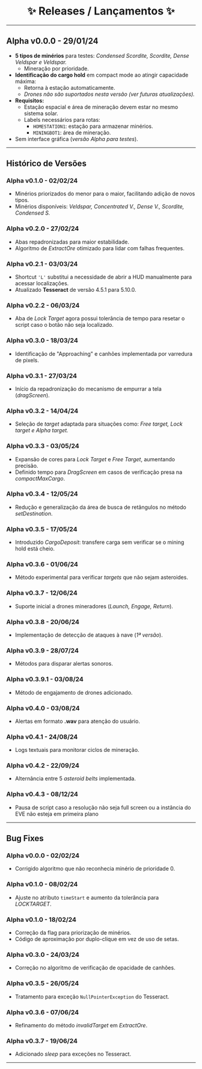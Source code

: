 <h1 align="center">✨ Releases / Lançamentos ✨</h1>

---

## Alpha v0.0.0 - 29/01/24
- **5 tipos de minérios** para testes: *Condensed Scordite, Scordite, Dense Veldspar e Veldspar.*
  - Mineração por prioridade.
- **Identificação do cargo hold** em compact mode ao atingir capacidade máxima:
  - Retorna à estação automaticamente.
  - *Drones não são suportados nesta versão (ver futuras atualizações).*
- **Requisitos:** 
  - Estação espacial e área de mineração devem estar no mesmo sistema solar.
  - Labels necessários para rotas:  
    - `HOMESTATION1`: estação para armazenar minérios.  
    - `MININGBOT1`: área de mineração.
- Sem interface gráfica (*versão Alpha para testes*).

---

## **Histórico de Versões**

### **Alpha v0.1.0 - 02/02/24**
- Minérios priorizados do menor para o maior, facilitando adição de novos tipos.
- Minérios disponíveis: *Veldspar, Concentrated V., Dense V., Scordite, Condensed S.*

### **Alpha v0.2.0 - 27/02/24**
- Abas repadronizadas para maior estabilidade.
- Algoritmo de *ExtractOre* otimizado para lidar com falhas frequentes.

### **Alpha v0.2.1 - 03/03/24**
- Shortcut `'L'` substitui a necessidade de abrir a HUD manualmente para acessar localizações.
- Atualizado **Tesseract** de versão 4.5.1 para 5.10.0.

### **Alpha v0.2.2 - 06/03/24**
- Aba de *Lock Target* agora possui tolerância de tempo para resetar o script caso o botão não seja localizado.

### **Alpha v0.3.0 - 18/03/24**
- Identificação de "Approaching" e canhões implementada por varredura de pixels.

### **Alpha v0.3.1 - 27/03/24**
- Início da repadronização do mecanismo de empurrar a tela (*dragScreen*).

### **Alpha v0.3.2 - 14/04/24**
- Seleção de *target* adaptada para situações como: *Free target, Lock target e Alpha target.*

### **Alpha v0.3.3 - 03/05/24**
- Expansão de cores para *Lock Target* e *Free Target*, aumentando precisão.
- Definido tempo para *DragScreen* em casos de verificação presa na *compactMaxCargo*.

### **Alpha v0.3.4 - 12/05/24**
- Redução e generalização da área de busca de retângulos no método *setDestination*.

### **Alpha v0.3.5 - 17/05/24**
- Introduzido *CargoDeposit*: transfere carga sem verificar se o mining hold está cheio.

### **Alpha v0.3.6 - 01/06/24**
- Método experimental para verificar *targets* que não sejam asteroides.

### **Alpha v0.3.7 - 12/06/24**
- Suporte inicial a drones mineradores (*Launch, Engage, Return*).

### **Alpha v0.3.8 - 20/06/24**
- Implementação de detecção de ataques à nave (*1ª versão*).

### **Alpha v0.3.9 - 28/07/24**
- Métodos para disparar alertas sonoros.

### **Alpha v0.3.9.1 - 03/08/24**
- Método de engajamento de drones adicionado.

### **Alpha v0.4.0 - 03/08/24**
- Alertas em formato **.wav** para atenção do usuário.

### **Alpha v0.4.1 - 24/08/24**
- Logs textuais para monitorar ciclos de mineração.

### **Alpha v0.4.2 - 22/09/24**
- Alternância entre 5 *asteroid belts* implementada.

### **Alpha v0.4.3 - 08/12/24**
- Pausa de script caso a resolução não seja full screen ou a instância do EVE não esteja em primeira plano

---

## **Bug Fixes**

### **Alpha v0.0.0 - 02/02/24**
- Corrigido algoritmo que não reconhecia minério de prioridade 0.

### **Alpha v0.1.0 - 08/02/24**
- Ajuste no atributo `timeStart` e aumento da tolerância para *LOCKTARGET*.

### **Alpha v0.1.0 - 18/02/24**
- Correção da flag para priorização de minérios.
- Código de aproximação por duplo-clique em vez de uso de setas.

### **Alpha v0.3.0 - 24/03/24**
- Correção no algoritmo de verificação de opacidade de canhões.

### **Alpha v0.3.5 - 26/05/24**
- Tratamento para exceção `NullPointerException` do Tesseract.

### **Alpha v0.3.6 - 07/06/24**
- Refinamento do método *invalidTarget* em *ExtractOre*.

### **Alpha v0.3.7 - 19/06/24**
- Adicionado *sleep* para exceções no Tesseract.

---

